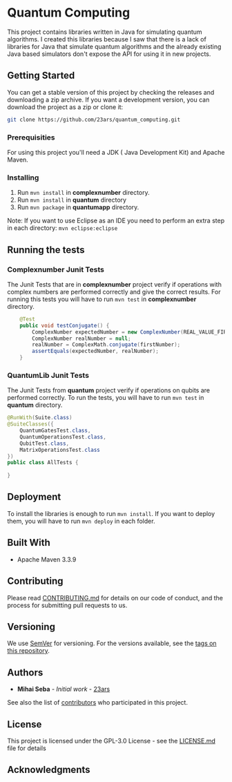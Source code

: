 # Quantum Computing

This project contains libraries written in Java for simulating quantum algorithms. I created this libraries because I saw that there is a lack of libraries for Java that simulate quantum algorithms and the already existing Java based simulators don't expose the API for using it in new projects.

## Getting Started

You can get a stable version of this project by checking the releases and downloading a zip archive. If you want a development version, you can download the project as a zip or clone it:

```bash
git clone https://github.com/23ars/quantum_computing.git
```

### Prerequisities

For using this project you'll need a JDK ( Java Development Kit) and Apache Maven.


### Installing

1. Run `mvn install` in **complexnumber** directory.
2. Run `mvn install` in **quantum** directory
3. Run `mvn package` in **quantumapp** directory.

Note: If you want to use Eclipse as an IDE you need to perform an extra step in each directory:
`mvn eclipse:eclipse`

## Running the tests


### Complexnumber Junit Tests

The Junit Tests that are in **complexnumber** project verify if operations with complex numbers are performed correctly and give the 
correct results. For running this tests you will have to run `mvn test` in **complexnumber** directory.

```java
	@Test
	public void testConjugate() {
		ComplexNumber expectedNumber = new ComplexNumber(REAL_VALUE_FIRST_NO, -IMAGINARY_VALUE_FIRST_NO);
		ComplexNumber realNumber = null;
		realNumber = ComplexMath.conjugate(firstNumber);
		assertEquals(expectedNumber, realNumber);
	}
```

### QuantumLib Junit Tests

The Junit Tests from **quantum** project verify if operations on qubits are performed correctly. To run the tests, you will have to run `mvn test` in **quantum** directory.

```java
@RunWith(Suite.class)
@SuiteClasses({
	QuantumGatesTest.class,
	QuantumOperationsTest.class,
	QubitTest.class,
	MatrixOperationsTest.class
})
public class AllTests {
	
}
```

## Deployment

To install the libraries is enough to run `mvn install`. If you want to deploy them, you will have to run `mvn deploy` in each folder.

## Built With

* Apache Maven 3.3.9

## Contributing

Please read [CONTRIBUTING.md](CONTRIBUTING.md) for details on our code of conduct, and the process for submitting pull requests to us.

## Versioning

We use [SemVer](http://semver.org/) for versioning. For the versions available, see the [tags on this repository](https://github.com/23ars/quantum_computing/tags). 

## Authors

* **Mihai Seba** - *Initial work* - [23ars](https://github.com/23ars)

See also the list of [contributors](https://github.com/23ars/quantum_computing/contributors) who participated in this project.

## License

This project is licensed under the GPL-3.0 License - see the [LICENSE.md](LICENSE.md) file for details

## Acknowledgments


